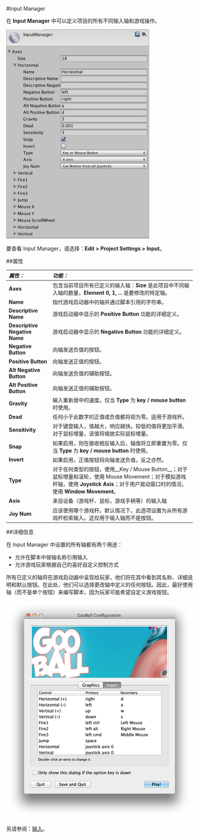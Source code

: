 #Input Manager

在 __Input Manager__ 中可以定义项目的所有不同输入轴和游戏操作。

![Input Manager](../uploads/Main/InputSetAll.png)

要查看 Input Manager，请选择：__Edit &gt; Project Settings &gt; Input__。


##属性

|**_属性：_** |**_功能：_** |
|:---|:---|
|__Axes__ |包含当前项目所有已定义的输入轴：__Size__ 是此项目中不同输入轴的数量，__Element 0, 1, ...__ 是要修改的特定轴。 |
|__Name__ |指代游戏启动器中的轴并通过脚本引用的字符串。 |
|__Descriptive Name__ |游戏启动器中显示的 __Positive Button__ 功能的详细定义。 |
|__Descriptive Negative Name__ |游戏启动器中显示的 __Negative Button__ 功能的详细定义。 |
|__Negative Button__ |向轴发送负值的按钮。 |
|__Positive Button__ |向轴发送正值的按钮。 |
|__Alt Negative Button__ |向轴发送负值的辅助按钮。 |
|__Alt Positive Button__ |向轴发送正值的辅助按钮。 |
|__Gravity__ |输入重新居中的速度。仅当 __Type__ 为 __key / mouse button__ 时使用。 |
|__Dead__ |任何小于此数字的正值或负值都将视为零。适用于游戏杆。 |
|__Sensitivity__ |对于键盘输入，值越大，响应越快。较低的值将更加平滑。对于鼠标增量，该值将缩放实际鼠标增量。 |
|__Snap__ |如果启用，则在接收相反输入后，轴值将立即重置为零。仅当 __Type__ 为 __key / mouse button__ 时使用。 |
|__Invert__ |如果启用，正值按钮将向轴发送负值，反之亦然。 |
|__Type__ |对于任何类型的按钮，使用__Key / Mouse Button__；对于鼠标增量和滚轮，使用 Mouse Movement；对于模拟游戏杆轴，使用 __Joystick Axis__；对于用户晃动窗口时的情况，使用 __Window Movement__。 |
|__Axis__ |来自设备（游戏杆、鼠标，游戏手柄等）的输入轴 |
|__Joy Num__ |应该使用哪个游戏杆。默认情况下，此选项设置为从所有游戏杆检索输入。这仅用于输入轴而不是按钮。 |


##详细信息

在 Input Manager 中设置的所有轴都有两个用途：

* 允许在脚本中按轴名称引用输入
* 允许游戏玩家根据自己的喜好自定义控制方式

所有已定义的轴将在游戏启动器中呈现给玩家，他们将在其中看到其名称、详细说明和默认按钮。在此处，他们可以选择更改轴中定义的任何按钮。因此，最好使用轴（而不是单个按钮）来编写脚本，因为玩家可能希望自定义游戏按钮。


![游戏运行时显示游戏启动器的 Input 窗口](../uploads/Main/Input-GameLauncher.png)

另请参阅：[输入](Input.html)。
